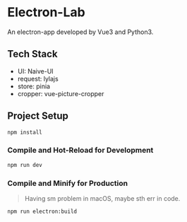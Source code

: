 # Electron-Lab

An electron-app developed by Vue3 and Python3.

## Tech Stack 
- UI: Naive-UI
- request: lylajs
- store: pinia
- cropper: vue-picture-cropper

## Project Setup

```sh
npm install
```

### Compile and Hot-Reload for Development

```sh
npm run dev
```

### Compile and Minify for Production
> Having sm problem in macOS, maybe sth err in code.
```sh
npm run electron:build
```
